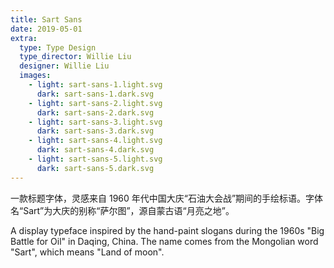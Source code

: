 ```yaml
---
title: Sart Sans
date: 2019-05-01
extra:
  type: Type Design
  type_director: Willie Liu
  designer: Willie Liu
  images:
    - light: sart-sans-1.light.svg
      dark: sart-sans-1.dark.svg
    - light: sart-sans-2.light.svg
      dark: sart-sans-2.dark.svg
    - light: sart-sans-3.light.svg
      dark: sart-sans-3.dark.svg
    - light: sart-sans-4.light.svg
      dark: sart-sans-4.dark.svg
    - light: sart-sans-5.light.svg
      dark: sart-sans-5.dark.svg
---
```


一款标题字体，灵感来自 1960 年代中国大庆“石油大会战”期间的手绘标语。字体名“Sart”为大庆的别称“萨尔图”，源自蒙古语“月亮之地”。

A display typeface inspired by the hand-paint slogans during the 1960s "Big Battle for Oil" in Daqing, China. The name comes from the Mongolian word "Sart", which means "Land of moon".
